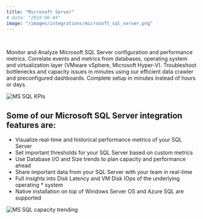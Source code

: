 ```yaml
---
title: "Microsoft Server"
# date: "2019-06-04"
image: "/images/integrations/microsoft_sql_server.png"
---
```


 

<!-- ![Microsoft_Server](/images/integrations/microsoft_sql_server.png) -->



Monitor and Analyze Microsoft SQL Server configuration and performance metrics. Correlate events and metrics from databases, operating system and virtualization layer (VMware vSphere, Microsoft Hyper-V). Troubleshoot bottlenecks and capacity issues in minutes using our efficient data crawler and preconfigured dashboards. Complete setup in minutes instead of hours or days.


![MS SQL KPIs](/images/integrations/posts/mssql1-1.png)


## Some of our Microsoft SQL Server integration features are:

* Visualize real-time and historical performance metrics of your SQL Server
* Set important thresholds for your SQL Server based on custom metrics
* Use Database I/O and Size trends to plan capacity and performance ahead
* Share important data from your SQL Server with your team in real-time
* Full insights into Disk Latency and VM Disk IOps of the underlying operating * system
* Native installation on top of Windows Server OS and Azure SQL are supported


![MS SQL capacity trending](/images/integrations/posts/mssql2-1.png)